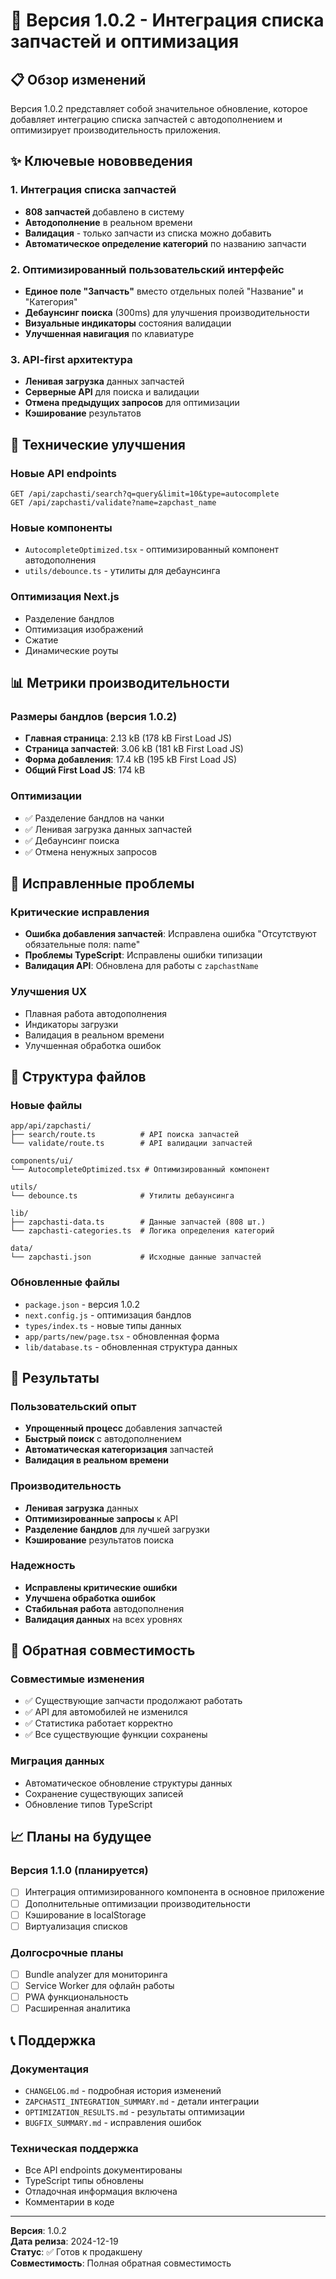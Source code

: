 # 🚀 Версия 1.0.2 - Интеграция списка запчастей и оптимизация

## 📋 Обзор изменений

Версия 1.0.2 представляет собой значительное обновление, которое добавляет интеграцию списка запчастей с автодополнением и оптимизирует производительность приложения.

## ✨ Ключевые нововведения

### 1. Интеграция списка запчастей
- **808 запчастей** добавлено в систему
- **Автодополнение** в реальном времени
- **Валидация** - только запчасти из списка можно добавить
- **Автоматическое определение категорий** по названию запчасти

### 2. Оптимизированный пользовательский интерфейс
- **Единое поле "Запчасть"** вместо отдельных полей "Название" и "Категория"
- **Дебаунсинг поиска** (300ms) для улучшения производительности
- **Визуальные индикаторы** состояния валидации
- **Улучшенная навигация** по клавиатуре

### 3. API-first архитектура
- **Ленивая загрузка** данных запчастей
- **Серверные API** для поиска и валидации
- **Отмена предыдущих запросов** для оптимизации
- **Кэширование** результатов

## 🔧 Технические улучшения

### Новые API endpoints
```
GET /api/zapchasti/search?q=query&limit=10&type=autocomplete
GET /api/zapchasti/validate?name=zapchast_name
```

### Новые компоненты
- `AutocompleteOptimized.tsx` - оптимизированный компонент автодополнения
- `utils/debounce.ts` - утилиты для дебаунсинга

### Оптимизация Next.js
- Разделение бандлов
- Оптимизация изображений
- Сжатие
- Динамические роуты

## 📊 Метрики производительности

### Размеры бандлов (версия 1.0.2)
- **Главная страница**: 2.13 kB (178 kB First Load JS)
- **Страница запчастей**: 3.06 kB (181 kB First Load JS)
- **Форма добавления**: 17.4 kB (195 kB First Load JS)
- **Общий First Load JS**: 174 kB

### Оптимизации
- ✅ Разделение бандлов на чанки
- ✅ Ленивая загрузка данных запчастей
- ✅ Дебаунсинг поиска
- ✅ Отмена ненужных запросов

## 🐛 Исправленные проблемы

### Критические исправления
- **Ошибка добавления запчастей**: Исправлена ошибка "Отсутствуют обязательные поля: name"
- **Проблемы TypeScript**: Исправлены ошибки типизации
- **Валидация API**: Обновлена для работы с `zapchastName`

### Улучшения UX
- Плавная работа автодополнения
- Индикаторы загрузки
- Валидация в реальном времени
- Улучшенная обработка ошибок

## 📁 Структура файлов

### Новые файлы
```
app/api/zapchasti/
├── search/route.ts          # API поиска запчастей
└── validate/route.ts        # API валидации запчастей

components/ui/
└── AutocompleteOptimized.tsx # Оптимизированный компонент

utils/
└── debounce.ts              # Утилиты дебаунсинга

lib/
├── zapchasti-data.ts        # Данные запчастей (808 шт.)
└── zapchasti-categories.ts  # Логика определения категорий

data/
└── zapchasti.json           # Исходные данные запчастей
```

### Обновленные файлы
- `package.json` - версия 1.0.2
- `next.config.js` - оптимизация бандлов
- `types/index.ts` - новые типы данных
- `app/parts/new/page.tsx` - обновленная форма
- `lib/database.ts` - обновленная структура данных

## 🎯 Результаты

### Пользовательский опыт
- **Упрощенный процесс** добавления запчастей
- **Быстрый поиск** с автодополнением
- **Автоматическая категоризация** запчастей
- **Валидация в реальном времени**

### Производительность
- **Ленивая загрузка** данных
- **Оптимизированные запросы** к API
- **Разделение бандлов** для лучшей загрузки
- **Кэширование** результатов поиска

### Надежность
- **Исправлены критические ошибки**
- **Улучшена обработка ошибок**
- **Стабильная работа** автодополнения
- **Валидация данных** на всех уровнях

## 🔄 Обратная совместимость

### Совместимые изменения
- ✅ Существующие запчасти продолжают работать
- ✅ API для автомобилей не изменился
- ✅ Статистика работает корректно
- ✅ Все существующие функции сохранены

### Миграция данных
- Автоматическое обновление структуры данных
- Сохранение существующих записей
- Обновление типов TypeScript

## 📈 Планы на будущее

### Версия 1.1.0 (планируется)
- [ ] Интеграция оптимизированного компонента в основное приложение
- [ ] Дополнительные оптимизации производительности
- [ ] Кэширование в localStorage
- [ ] Виртуализация списков

### Долгосрочные планы
- [ ] Bundle analyzer для мониторинга
- [ ] Service Worker для офлайн работы
- [ ] PWA функциональность
- [ ] Расширенная аналитика

## 📞 Поддержка

### Документация
- `CHANGELOG.md` - подробная история изменений
- `ZAPCHASTI_INTEGRATION_SUMMARY.md` - детали интеграции
- `OPTIMIZATION_RESULTS.md` - результаты оптимизации
- `BUGFIX_SUMMARY.md` - исправления ошибок

### Техническая поддержка
- Все API endpoints документированы
- TypeScript типы обновлены
- Отладочная информация включена
- Комментарии в коде

---

**Версия**: 1.0.2  
**Дата релиза**: 2024-12-19  
**Статус**: ✅ Готов к продакшену  
**Совместимость**: Полная обратная совместимость
